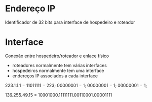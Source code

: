 # Endereço IP

Identificador de 32 bits para interface de hospedeiro e roteador

# Interface

Conexão entre hospedeiro/roteador e enlace físico

- roteadores normalmente tem várias interfaces
- hospedeiros normalmente tem uma interface
- endereços IP associados a cada interface

223.1.1.1 = 11011111 = 223; 00000001 = 1; 00000001 = 1; 00000001 = 1;

136.255.49.15 = 10001000.11111111.00110001.00001111


